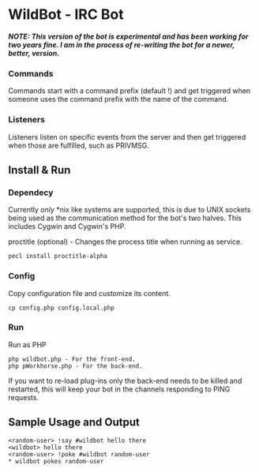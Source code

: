 # WildBot - IRC Bot

***NOTE: This version of the bot is experimental and has been working for two years fine. I am in the process of re-writing the bot for a newer, better, version.***

### Commands

Commands start with a command prefix (default !) and get triggered when someone uses the command prefix with the name of the command.

### Listeners

Listeners listen on specific events from the server and then get triggered when those are fulfilled, such as PRIVMSG.

## Install & Run

### Dependecy

Currently *only* *nix like systems are supported, this is due to UNIX sockets being used as the communication method for the bot's two halves. This includes Cygwin and Cygwin's PHP.

proctitle (optional) - Changes the process title when running as service.

    pecl install proctitle-alpha

### Config

Copy configuration file and customize its content.

    cp config.php config.local.php

### Run

Run as PHP

    php wildbot.php - For the front-end.
	php pWorkhorse.php - For the back-end.

If you want to re-load plug-ins only the back-end needs to be killed and restarted, this will keep your bot in the channels responding to PING requests.

Sample Usage and Output
-------
    <random-user> !say #wildbot hello there
    <wildbot> hello there
    <random-user> !poke #wildbot random-user
    * wildbot pokes random-user
